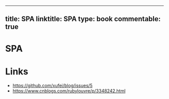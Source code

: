 
---
title: SPA
linktitle: SPA
type: book
commentable: true
---

# SPA

# Links

- https://github.com/xufei/blog/issues/5
- https://www.cnblogs.com/rubylouvre/p/3348242.html

    